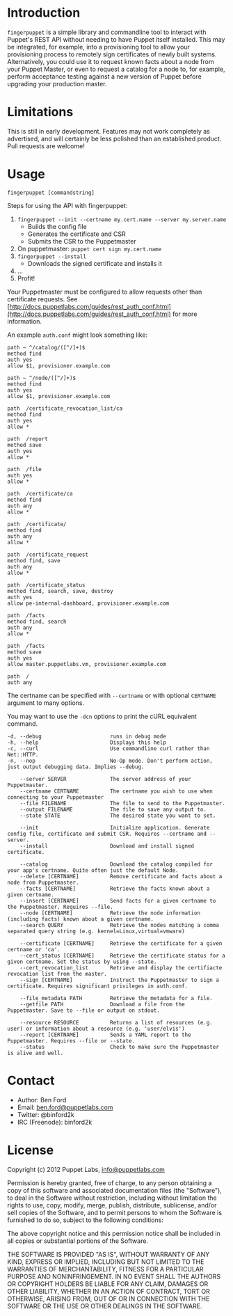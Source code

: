 Introduction
============

`fingerpuppet` is a simple library and commandline tool to interact with Puppet's REST API
without needing to have Puppet itself installed. This may be integrated, for example,
into a provisioning tool to allow your provisioning process to remotely sign certificates
of newly built systems. Alternatively, you could use it to request known facts about
a node from your Puppet Master, or even to request a catalog for a node to, for example,
perform acceptance testing against a new version of Puppet before upgrading your
production master.

Limitations
============

This is still in early development. Features may not work completely as advertised, and will
certainly be less polished than an established product. Pull requests are welcome!


Usage
============

`fingerpuppet [commandstring]`

Steps for using the API with fingerpuppet:

1. `fingerpuppet --init --certname my.cert.name --server my.server.name`
    * Builds the config file
    * Generates the certificate and CSR
    * Submits the CSR to the Puppetmaster
2. On puppetmaster: `puppet cert sign my.cert.name`
3. `fingerpuppet --install`
    * Downloads the signed certificate and installs it
4. ...
5. Profit!

Your Puppetmaster must be configured to allow requests other than certificate requests.
See [http://docs.puppetlabs.com/guides/rest_auth_conf.html](http://docs.puppetlabs.com/guides/rest_auth_conf.html) for more information.

An example `auth.conf` might look something like:

    path ~ ^/catalog/([^/]+)$
    method find
    auth yes
    allow $1, provisioner.example.com
    
    path ~ ^/node/([^/]+)$
    method find
    auth yes
    allow $1, provisioner.example.com
    
    path  /certificate_revocation_list/ca
    method find
    auth yes
    allow *
    
    path  /report
    method save
    auth yes
    allow *
    
    path  /file
    auth yes
    allow *
    
    path  /certificate/ca
    method find
    auth any
    allow *
    
    path  /certificate/
    method find
    auth any
    allow *
    
    path  /certificate_request
    method find, save
    auth any
    allow *
    
    path  /certificate_status
    method find, search, save, destroy
    auth yes
    allow pe-internal-dashboard, provisioner.example.com
    
    path  /facts
    method find, search
    auth any
    allow *
    
    path  /facts
    method save
    auth yes
    allow master.puppetlabs.vm, provisioner.example.com
    
    path  /
    auth any

The certname can be specified with `--certname` or with optional `CERTNAME` argument to many options.

You may want to use the `-dcn` options to print the cURL equivalent command.

    -d, --debug                      runs in debug mode
    -h, --help                       Displays this help
    -c, --curl                       Use commandline curl rather than Net::HTTP.
    -n, --nop                        No-Op mode. Don't perform action, just output debugging data. Implies --debug.

        --server SERVER              The server address of your Puppetmaster.
        --certname CERTNAME          The certname you wish to use when connecting to your Puppetmaster
        --file FILENAME              The file to send to the Puppetmaster.
        --output FILENAME            The file to save any output to.
        --state STATE                The desired state you want to set.

        --init                       Initialize application. Generate config file, certificate and submit CSR. Requires --certname and --server.
        --install                    Download and install signed certificate.

        --catalog                    Download the catalog compiled for your app's certname. Quite often just the default Node.
        --delete [CERTNAME]          Remove certificate and facts about a node from Puppetmaster.
        --facts [CERTNAME]           Retrieve the facts known about a given certname.
        --insert [CERTNAME]          Send facts for a given certname to the Puppetmaster. Requires --file.
        --node [CERTNAME]            Retrieve the node information (including facts) known about a given certname.
        --search QUERY               Retrieve the nodes matching a comma separated query string (e.g. kernel=Linux,virtual=vmware)

        --certificate [CERTNAME]     Retrieve the certificate for a given certname or 'ca'.
        --cert_status [CERTNAME]     Retrieve the certificate status for a given certname. Set the status by using --state.
        --cert_revocation_list       Retrieve and display the certifiacte revocation list from the master.
        --sign [CERTNAME]            Instruct the Puppetmaster to sign a certificate. Requires significant privileges in auth.conf.

        --file_metadata PATH         Retrieve the metadata for a file.
        --getfile PATH               Download a file from the Puppetmaster. Save to --file or output on stdout.

        --resource RESOURCE          Returns a list of resources (e.g. user) or information about a resource (e.g. 'user/elvis')
        --report [CERTNAME]          Sends a YAML report to the Puppetmaster. Requires --file or --state.
        --status                     Check to make sure the Puppetmaster is alive and well.

Contact
=======

* Author: Ben Ford
* Email: ben.ford@puppetlabs.com
* Twitter: @binford2k
* IRC (Freenode): binford2k

License
=======

Copyright (c) 2012 Puppet Labs, info@puppetlabs.com

Permission is hereby granted, free of charge, to any person obtaining
a copy of this software and associated documentation files (the
"Software"), to deal in the Software without restriction, including
without limitation the rights to use, copy, modify, merge, publish,
distribute, sublicense, and/or sell copies of the Software, and to
permit persons to whom the Software is furnished to do so, subject to
the following conditions:

The above copyright notice and this permission notice shall be
included in all copies or substantial portions of the Software.

THE SOFTWARE IS PROVIDED "AS IS", WITHOUT WARRANTY OF ANY KIND,
EXPRESS OR IMPLIED, INCLUDING BUT NOT LIMITED TO THE WARRANTIES OF
MERCHANTABILITY, FITNESS FOR A PARTICULAR PURPOSE AND
NONINFRINGEMENT. IN NO EVENT SHALL THE AUTHORS OR COPYRIGHT HOLDERS BE
LIABLE FOR ANY CLAIM, DAMAGES OR OTHER LIABILITY, WHETHER IN AN ACTION
OF CONTRACT, TORT OR OTHERWISE, ARISING FROM, OUT OF OR IN CONNECTION
WITH THE SOFTWARE OR THE USE OR OTHER DEALINGS IN THE SOFTWARE.